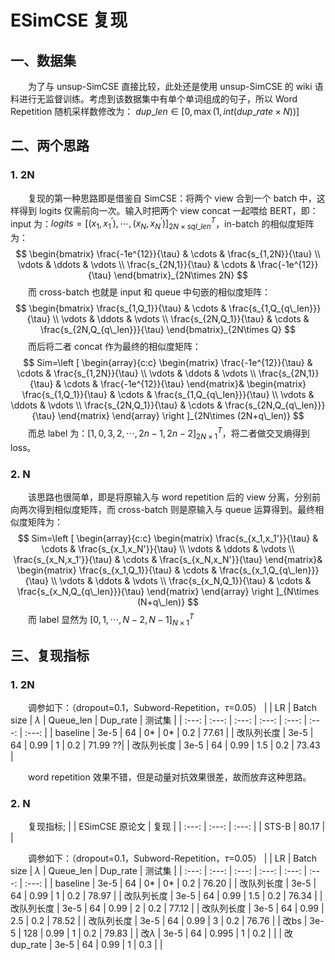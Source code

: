 # ESimCSE 复现
## 一、数据集
&emsp;&emsp;为了与 unsup-SimCSE 直接比较，此处还是使用 unsup-SimCSE 的 wiki 语料进行无监督训练。考虑到该数据集中有单个单词组成的句子，所以 Word Repetition 随机采样数修改为： $dup\_len \in [0,\max(1,int(dup\_rate\times N))]$

## 二、两个思路
### 1. 2N
&emsp;&emsp;复现的第一种思路即是借鉴自 SimCSE：将两个 view 合到一个 batch 中，这样得到 logits 仅需前向一次。输入时把两个 view concat 一起喂给 BERT，即：input 为：$logits=[(x_1,x_1^{’}),\cdots,(x_N,x_N^{’})]^T_{2N\times {sql\_len}}$，in-batch 的相似度矩阵为：
$$
\begin{bmatrix}
\frac{-1e^{12}}{\tau}      & \cdots & \frac{s_{1,2N}}{\tau}      \\
\vdots & \ddots & \vdots \\
\frac{s_{2N,1}}{\tau}      & \cdots & \frac{-1e^{12}}{\tau}
\end{bmatrix}_{2N\times 2N}
$$
&emsp;&emsp;而 cross-batch 也就是 input 和 queue 中句嵌的相似度矩阵：
$$
\begin{bmatrix}
\frac{s_{1,Q_1}}{\tau}      & \cdots & \frac{s_{1,Q_{q\_len}}}{\tau}      \\
\vdots & \ddots & \vdots \\
\frac{s_{2N,Q_1}}{\tau}      & \cdots & \frac{s_{2N,Q_{q\_len}}}{\tau}
\end{bmatrix}_{2N\times Q}
$$
&emsp;&emsp;而后将二者 concat 作为最终的相似度矩阵：
$$
Sim=\left [
\begin{array}{c:c}
\begin{matrix}
\frac{-1e^{12}}{\tau}      & \cdots & \frac{s_{1,2N}}{\tau}      \\
\vdots & \ddots & \vdots \\
\frac{s_{2N,1}}{\tau}      & \cdots & \frac{-1e^{12}}{\tau}
\end{matrix}&
\begin{matrix}
\frac{s_{1,Q_1}}{\tau}      & \cdots & \frac{s_{1,Q_{q\_len}}}{\tau}      \\
\vdots & \ddots & \vdots \\
\frac{s_{2N,Q_1}}{\tau}      & \cdots & \frac{s_{2N,Q_{q\_len}}}{\tau}
\end{matrix}
\end{array}
\right ]_{2N\times (2N+q\_len)}
$$
&emsp;&emsp;而总 label 为：$[1,0,3,2,\cdots,2n-1,2n-2]^T_{2N\times 1}$，将二者做交叉熵得到 loss。
### 2. N
&emsp;&emsp;该思路也很简单，即是将原输入与 word repetition 后的 view 分离，分别前向两次得到相似度矩阵，而 cross-batch 则是原输入与 queue 运算得到。最终相似度矩阵为：
$$
Sim=\left [
\begin{array}{c:c}
\begin{matrix}
\frac{s_{x_1,x_1'}}{\tau}      & \cdots & \frac{s_{x_1,x_N'}}{\tau}      \\
\vdots & \ddots & \vdots \\
\frac{s_{x_N,x_1'}}{\tau}      & \cdots & \frac{s_{x_N,x_N'}}{\tau}
\end{matrix}&
\begin{matrix}
\frac{s_{x_1,Q_1}}{\tau}      & \cdots & \frac{s_{x_1,Q_{q\_len}}}{\tau}      \\
\vdots & \ddots & \vdots \\
\frac{s_{x_N,Q_1}}{\tau}      & \cdots & \frac{s_{x_N,Q_{q\_len}}}{\tau}
\end{matrix}
\end{array}
\right ]_{N\times (N+q\_len)}
$$
&emsp;&emsp;而 label 显然为 $[0,1,\cdots,N-2,N-1]^T_{N\times 1}$


## 三、复现指标
### 1. 2N
&emsp;&emsp;调参如下：（dropout=0.1，Subword-Repetition，$\tau$=0.05）
|  | LR | Batch size | $\lambda$ | Queue_len | Dup_rate | 测试集 |
| :---: | :---: |  :---: |  :---: |  :---: |  :---: |  :---: |
| baseline | 3e-5 | 64 | 0* | 0* | 0.2 | 77.61 |
| 改队列长度 | 3e-5 | 64 | 0.99 | 1 | 0.2 | 71.99 ??|
| 改队列长度 | 3e-5 | 64 | 0.99 | 1.5 | 0.2 | 73.43 |

&emsp;&emsp;word repetition 效果不错，但是动量对抗效果很差，故而放弃这种思路。

### 2. N
&emsp;&emsp;复现指标;
| | ESimCSE 原论文 | 复现 |
| :---: |  :---: |  :---: |
| STS-B | 80.17 |  |

&emsp;&emsp;调参如下：（dropout=0.1，Subword-Repetition，$\tau$=0.05）
|  | LR | Batch size | $\lambda$ | Queue_len | Dup_rate | 测试集 |
| :---: | :---: |  :---: |  :---: |  :---: |  :---: |  :---: |
| baseline | 3e-5 | 64 | 0* | 0* | 0.2 | 76.20 |
| 改队列长度 | 3e-5 | 64 | 0.99 | 1 | 0.2 | 78.97 |
| 改队列长度 | 3e-5 | 64 | 0.99 | 1.5 | 0.2 | 76.34 |
| 改队列长度 | 3e-5 | 64 | 0.99 | 2 | 0.2 | 77.12 |
| 改队列长度 | 3e-5 | 64 | 0.99 | 2.5 | 0.2 | 78.52 |
| 改队列长度 | 3e-5 | 64 | 0.99 | 3 | 0.2 | 76.76 |
| 改bs | 3e-5 | 128 | 0.99 | 1 | 0.2 | 79.83 |
| 改$\lambda$ | 3e-5 | 64 | 0.995 | 1 | 0.2 |  |
| 改dup_rate | 3e-5 | 64 | 0.99 | 1 | 0.3 |  |

